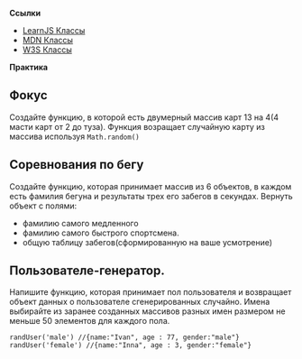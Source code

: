 **Ссылки**

- [LearnJS Классы](https://uk.javascript.info/classes)
- [MDN Классы](https://developer.mozilla.org/en-US/docs/Web/JavaScript/Reference/Classes)
- [W3S Классы](https://www.w3schools.com/js/js_classes.asp)

**Практика**

## Фокус

Создайте функцию, в которой есть двумерный массив карт 13 на 4(4 масти карт от 2 до туза). Функция возращает случайную карту из массива используя `Math.random()`
    

## Соревнования по бегу

Создайте функцию, которая принимает массив из 6 объектов, в каждом есть фамилия бегуна и результаты трех его забегов в секундах. Вернуть объект с полями:
- фамилию самого медленного
- фамилию самого быстрого спортсмена. 
- общую таблицу забегов(сформированную на ваше усмотрение)
    

## Пользователе-генератор.

Напишите функцию, которая принимает пол пользователя и возвращает объект данных о пользователе сгенерированных случайно. Имена выбирайте из заранее созданных массивов разных имен размером не меньше 50 элементов для каждого пола.

    randUser('male') //{name:"Ivan", age : 77, gender:"male"}
    randUser('female') //{name:"Inna", age : 3, gender:"female"}
